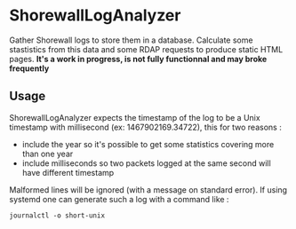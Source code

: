 # ShorewallLogAnalyzer

Gather Shorewall logs to store them in a database. Calculate some stastistics from this data and some RDAP requests to produce static HTML pages. **It's a work in progress, is not fully functionnal and may broke frequently**

## Usage

ShorewallLogAnalyzer expects the timestamp of the log to be a Unix timestamp with millisecond (ex: 1467902169.34722), this for two reasons :

 - include the year so it's possible to get some statistics covering more than one year
 - include milliseconds so two packets logged at the same second will have different timestamp

Malformed lines will be ignored (with a message on standard error). If using systemd one can generate such a log with a command like :

    journalctl -o short-unix


